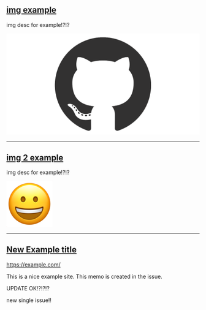 ## [img example](https://example.com/img)

img desc for example!?!?

![](img/github-mark.png)

----

## [img 2 example](https://example.com/img2)

img desc for example!?!?

![](img/face.png)

----

## [New Example title](https://example.com/)

https://example.com/

This is a nice example site.
This memo is created in the issue.

UPDATE OK!?!?!?

new single issue!!

